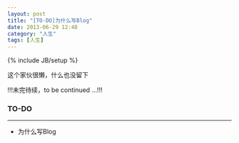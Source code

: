 ```yaml
---
layout: post
title: "[TO-DO]为什么写Blog"
date: 2013-06-29 12:48
category: "人生"
tags: [人生]
---
```

{% include JB/setup %}


这个家伙很懒，什么也没留下

!!!未完待续，to be continued ...!!!


### TO-DO
---
+ 为什么写Blog
